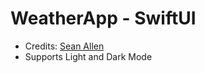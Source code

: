 # WeatherApp - SwiftUI
- Credits: [Sean Allen](https://www.youtube.com/watch?v=b1oC7sLIgpI&t=25424s)
- Supports Light and Dark Mode

  



